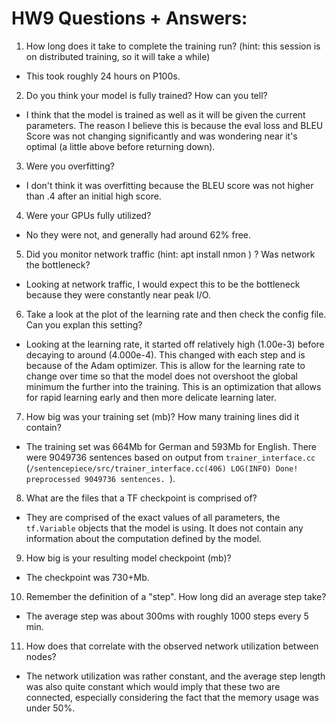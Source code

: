 # HW9 Questions + Answers:

1. How long does it take to complete the training run? (hint: this session is on distributed training, so it will take a while)
  * This took roughly 24 hours on P100s.
2. Do you think your model is fully trained? How can you tell?
  * I think that the model is trained as well as it will be given the current parameters. The reason I believe this is because the eval loss and BLEU Score was not changing significantly and was wondering near it's optimal (a little above before returning down).
3. Were you overfitting?
  * I don't think it was overfitting because the BLEU score was not higher than .4 after an initial high score.
4. Were your GPUs fully utilized?
  * No they were not, and generally had around 62% free.
5. Did you monitor network traffic (hint: apt install nmon ) ? Was network the bottleneck?
  * Looking at network traffic, I would expect this to be the bottleneck because they were constantly near peak I/O.
6. Take a look at the plot of the learning rate and then check the config file. Can you explan this setting?
  * Looking at the learning rate, it started off relatively high (1.00e-3) before decaying to around (4.000e-4). This changed with each step and is because of the Adam optimizer. This is allow for the learning rate to change over time so that the model does not overshoot the global minimum the further into the training. This is an optimization that allows for rapid learning early and then more delicate learning later.
7. How big was your training set (mb)? How many training lines did it contain?
  *  The training set was 664Mb for German and 593Mb for English. There were 9049736 sentences based on output from `trainer_interface.cc` (`/sentencepiece/src/trainer_interface.cc(406) LOG(INFO) Done! preprocessed 9049736 sentences.
`).
8. What are the files that a TF checkpoint is comprised of?
  * They are comprised of the exact values of all parameters, the `tf.Variable` objects that the model is using. It does not contain any information about the computation defined by the model.
9. How big is your resulting model checkpoint (mb)?
  * The checkpoint was 730+Mb.
10. Remember the definition of a "step". How long did an average step take?
  * The average step was about 300ms with roughly 1000 steps every 5 min.
11. How does that correlate with the observed network utilization between nodes?
  * The network utilization was rather constant, and the average step length was also quite constant which would imply that these two are connected, especially considering the fact that the memory usage was under 50%.
